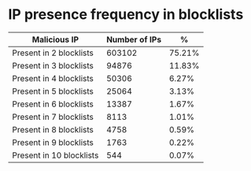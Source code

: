 # IP presence frequency in blocklists
| Malicious IP | Number of IPs | % |
|----|----|----|
| Present in 2 blocklists | 603102 | 75.21% |
| Present in 3 blocklists | 94876 | 11.83% |
| Present in 4 blocklists | 50306 | 6.27% |
| Present in 5 blocklists | 25064 | 3.13% |
| Present in 6 blocklists | 13387 | 1.67% |
| Present in 7 blocklists | 8113 | 1.01% |
| Present in 8 blocklists | 4758 | 0.59% |
| Present in 9 blocklists | 1763 | 0.22% |
| Present in 10 blocklists | 544 | 0.07% |
